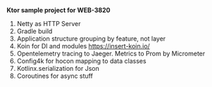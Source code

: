 **Ktor sample project for WEB-3820**

1. Netty as HTTP Server
2. Gradle build
3. Application structure grouping by feature, not layer
4. Koin for DI and modules https://insert-koin.io/
5. Opentelemetry tracing to Jaeger. Metrics to Prom by Micrometer
6. Config4k for hocon mapping to data classes
7. Kotlinx.serialization for Json
8. Coroutines for async stuff